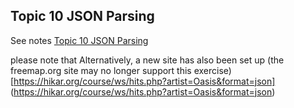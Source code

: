 ## Topic 10 JSON Parsing

See notes [Topic 10 JSON Parsing](https://edward2.solent.ac.uk/course/mad/part10.xhtml) 

please note that Alternatively, a new site has also been set up (the freemap.org site may no longer support this exercise)
[https://hikar.org/course/ws/hits.php?artist=Oasis&format=json] (https://hikar.org/course/ws/hits.php?artist=Oasis&format=json)
